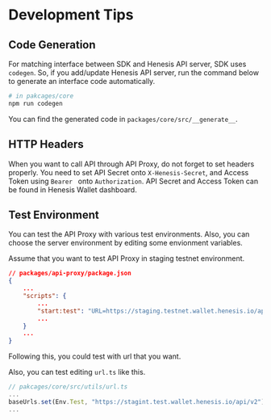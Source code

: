 # Development Tips

## Code Generation
For matching interface between SDK and Henesis API server, SDK uses `codegen`. So, if you add/update Henesis API server, run the command below to generate an interface code automatically. 
```bash
# in pakcages/core
npm run codegen
```
You can find the generated code in `packages/core/src/__generate__`.

## HTTP Headers
When you want to call API through API Proxy, do not forget to set headers properly. You need to set API Secret onto `X-Henesis-Secret`, and Access Token using `Bearer ` onto `Authorization`. API Secret and Access Token can be found in Henesis Wallet dashboard.

## Test Environment
You can test the API Proxy with various test environments. Also, you can choose the server environment by editing some envionment variables.

Assume that you want to test API Proxy in staging testnet environment.
```json
// packages/api-proxy/package.json
{
    ...
    "scripts": {
        ...     
        "start:test": "URL=https://staging.testnet.wallet.henesis.io/api/v2 cross-env NODE_ENV=test nest start --watch",
        ...
    }
    ...
}
```
Following this, you could test with url that you want.

Also, you can test editing `url.ts` like this.
```typescript
// pakcages/core/src/utils/url.ts
...
baseUrls.set(Env.Test, "https://stagint.test.wallet.henesis.io/api/v2");
...
```

